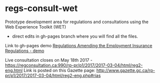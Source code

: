 # regs-consult-wet
Prototype development area for regulations and consultations using the Web Experience Toolkit (WET)
 - direct edits in gh-pages branch where you will find all the files.

Link to gh-pages demo
[Regulations Amending the Employment Insurance Regulations - demo](http://canada-ca.github.io/regs-consult-wet/consultation/reg2-en.html)

Live consultation closes on May 18th 2017 - 
https://regconsultation.ca:990/rp-pr/p1/2017/2017-03-04/html/reg2-eng.html
Link is posted on this Gazette page: http://www.gazette.gc.ca/rp-pr/p1/2017/2017-03-04/html/reg2-eng.php#rias
